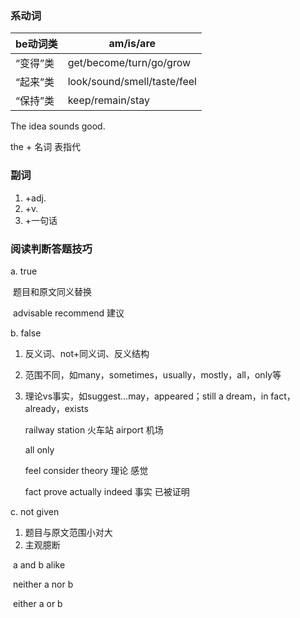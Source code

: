 ### 系动词

| be动词类 | am/is/are                   |
| -------- | --------------------------- |
| “变得”类 | get/become/turn/go/grow     |
| “起来”类 | look/sound/smell/taste/feel |
| “保持”类 | keep/remain/stay            |

The idea sounds good.

the + 名词 表指代



### 副词

1. +adj.
2. +v.
3. +一句话 



### 阅读判断答题技巧

a. true

​	题目和原文同义替换

​	advisable recommend 建议

b. false

1. 反义词、not+同义词、反义结构

2. 范围不同，如many，sometimes，usually，mostly，all，only等

3. 理论vs事实，如suggest...may，appeared；still a dream，in fact，already，exists

   railway station 火车站 airport 机场

   all only

   feel consider theory 理论 感觉

   fact prove actually indeed 事实 已被证明

c. not given

1. 题目与原文范围小对大
2. 主观臆断

​	a and b alike

​	neither a nor b

​	either a or b





